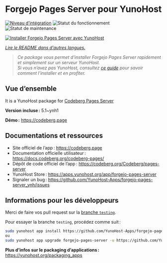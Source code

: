 <!--
Nota bene : ce README est automatiquement généré par <https://github.com/YunoHost/apps/tree/master/tools/readme_generator>
Il NE doit PAS être modifié à la main.
-->

# Forgejo Pages Server pour YunoHost

[![Niveau d’intégration](https://dash.yunohost.org/integration/forgejo-pages-server.svg)](https://ci-apps.yunohost.org/ci/apps/forgejo-pages-server/) ![Statut du fonctionnement](https://ci-apps.yunohost.org/ci/badges/forgejo-pages-server.status.svg) ![Statut de maintenance](https://ci-apps.yunohost.org/ci/badges/forgejo-pages-server.maintain.svg)

[![Installer Forgejo Pages Server avec YunoHost](https://install-app.yunohost.org/install-with-yunohost.svg)](https://install-app.yunohost.org/?app=forgejo-pages-server)

*[Lire le README dans d'autres langues.](./ALL_README.md)*

> *Ce package vous permet d’installer Forgejo Pages Server rapidement et simplement sur un serveur YunoHost.*  
> *Si vous n’avez pas YunoHost, consultez [ce guide](https://yunohost.org/install) pour savoir comment l’installer et en profiter.*

## Vue d’ensemble

It is a YunoHost package for [Codeberg Pages Server](https://codeberg.org/Codeberg/pages-server)


**Version incluse :** 5.1~ynh1

**Démo :** <https://codeberg.page>
## Documentations et ressources

- Site officiel de l’app : <https://codeberg.page>
- Documentation officielle utilisateur : <https://docs.codeberg.org/codeberg-pages/>
- Dépôt de code officiel de l’app : <https://codeberg.org/Codeberg/pages-server>
- YunoHost Store : <https://apps.yunohost.org/app/forgejo-pages-server>
- Signaler un bug : <https://github.com/YunoHost-Apps/forgejo-pages-server_ynh/issues>

## Informations pour les développeurs

Merci de faire vos pull request sur la [branche `testing`](https://github.com/YunoHost-Apps/forgejo-pages-server_ynh/tree/testing).

Pour essayer la branche `testing`, procédez comme suit :

```bash
sudo yunohost app install https://github.com/YunoHost-Apps/forgejo-pages-server_ynh/tree/testing --debug
ou
sudo yunohost app upgrade forgejo-pages-server -u https://github.com/YunoHost-Apps/forgejo-pages-server_ynh/tree/testing --debug
```

**Plus d’infos sur le packaging d’applications :** <https://yunohost.org/packaging_apps>
